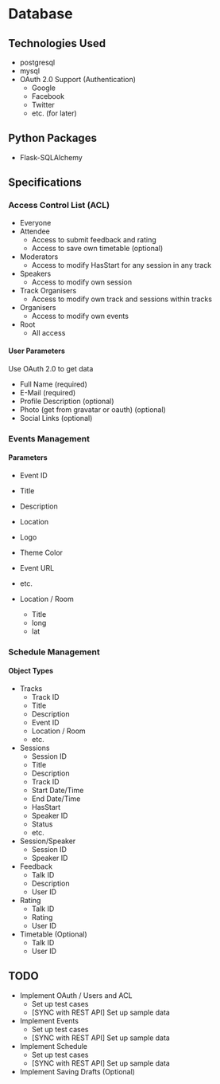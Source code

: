 # Database

## Technologies Used

- postgresql
- mysql
- OAuth 2.0 Support (Authentication)
  - Google
  - Facebook
  - Twitter
  - etc. (for later)

## Python Packages

- Flask-SQLAlchemy

## Specifications

### Access Control List (ACL)

- Everyone
- Attendee
  - Access to submit feedback and rating
  - Access to save own timetable (optional)
- Moderators
  - Access to modify HasStart for any session in any track
- Speakers
  - Access to modify own session
- Track Organisers
  - Access to modify own track and sessions within tracks
- Organisers
  - Access to modify own events
- Root
  - All access

#### User Parameters

Use OAuth 2.0 to get data

- Full Name (required)
- E-Mail (required)
- Profile Description (optional)
- Photo (get from gravatar or oauth) (optional)
- Social Links (optional)

### Events Management

#### Parameters

- Event ID
- Title
- Description
- Location
- Logo
- Theme Color
- Event URL
- etc.

- Location / Room
  - Title
  - long
  - lat

### Schedule Management

#### Object Types

- Tracks
  - Track ID
  - Title
  - Description
  - Event ID
  - Location / Room
  - etc.
- Sessions
  - Session ID
  - Title
  - Description
  - Track ID
  - Start Date/Time
  - End Date/Time
  - HasStart
  - Speaker ID
  - Status
  - etc.
- Session/Speaker
  - Session ID
  - Speaker ID
- Feedback
  - Talk ID
  - Description
  - User ID
- Rating
  - Talk ID
  - Rating
  - User ID
- Timetable (Optional)
  - Talk ID
  - User ID

## TODO

- Implement OAuth / Users and ACL
  - Set up test cases
  - [SYNC with REST API] Set up sample data
- Implement Events
  - Set up test cases
  - [SYNC with REST API] Set up sample data
- Implement Schedule
  - Set up test cases
  - [SYNC with REST API] Set up sample data
- Implement Saving Drafts (Optional)

